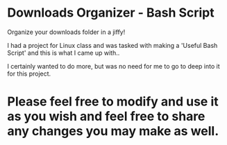 # Downloads Organizer - Bash Script
Organize your downloads folder in a jiffy!


I had a project for Linux class and was tasked with making a 'Useful Bash Script' and this is what I came up with.. 

I certainly wanted to do more, but was no need for me to go to deep into it for this project.

# Please feel free to modify and use it as you wish and feel free to share any changes you may make as well.
